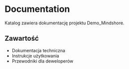 # Documentation

Katalog zawiera dokumentację projektu Demo_Mindshore.

## Zawartość

- Dokumentacja techniczna
- Instrukcje użytkowania
- Przewodniki dla deweloperów